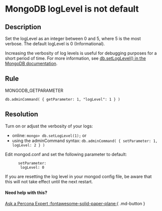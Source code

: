 # MongoDB logLevel is not default

## Description


Set the logLevel as an integer between 0 and 5, where 5 is the most verbose.
The default logLevel is 0 (Informational).

Increasing the verbosity of log levels is useful for debugging purposes for a short period of time.
For more information, see [db.setLogLevel() in the MongoDB documentation](https://docs.mongodb.com/manual/reference/method/db.setLogLevel/).


## Rule
MONGODB_GETPARAMETER

`db.adminCommand( { getParameter: 1, "logLevel": 1 } )`

## Resolution
Turn on or adjust the verbosity of your logs: 
- online: `mongo> db.setLogLevel(1);` or 
- using the adminCommand syntax: `db.adminCommand( { setParameter: 1, logLevel: 2 } )`


Edit mongod.conf and set the following parameter to default:
```
      setParameter:
       logLevel: 0
```    
If you are resetting the log level in your mongod config file, be aware that this will not take effect until the next restart.

#### Need help with this?

[Ask a Percona Expert :fontawesome-solid-paper-plane:](https://www.percona.com/about-percona/contact){ .md-button }